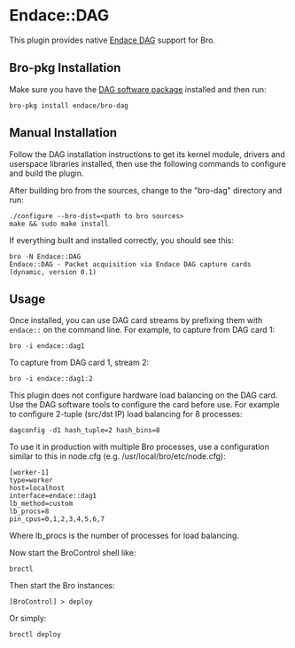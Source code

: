 
Endace::DAG
=================================

This plugin provides native [Endace DAG](https://www.endace.com) support for Bro.

Bro-pkg Installation
--------------------

Make sure you have the [DAG software package](https://www.endace.com/support) installed and then run:

    bro-pkg install endace/bro-dag

Manual Installation
-------------------

Follow the DAG installation instructions to get its kernel module, drivers and userspace libraries
installed, then use the following commands to configure and build the plugin.

After building bro from the sources, change to the "bro-dag" directory and run:

    ./configure --bro-dist=<path to bro sources>
    make && sudo make install

If everything built and installed correctly, you should see this:

    bro -N Endace::DAG
    Endace::DAG - Packet acquisition via Endace DAG capture cards (dynamic, version 0.1)

Usage
-----

Once installed, you can use DAG card streams by prefixing them
with ``endace::`` on the command line. For example, to capture from
DAG card 1:

    bro -i endace::dag1

To capture from DAG card 1, stream 2:

    bro -i endace::dag1:2

This plugin does not configure hardware load balancing on the DAG card. Use the DAG
software tools to configure the card before use. For example to
configure 2-tuple (src/dst IP) load balancing for 8 processes:

    dagconfig -d1 hash_tuple=2 hash_bins=8

To use it in production with multiple Bro processes, use a configuration 
similar to this in node.cfg (e.g. /usr/local/bro/etc/node.cfg):

    [worker-1]
    type=worker
    host=localhost
    interface=endace::dag1
    lb_method=custom
    lb_procs=8
    pin_cpus=0,1,2,3,4,5,6,7

Where lb_procs is the number of processes for load balancing.

Now start the BroControl shell like:

    broctl

Then start the Bro instances:

    [BroControl] > deploy

Or simply:

    broctl deploy
